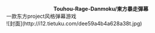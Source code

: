 <div align="center"><b>Touhou-Rage-Danmoku/東方暴走彈幕</b></div>
一款东方project风格弹幕游戏<br>
![封面](http://i12.tietuku.com/dee59a4b4a628a38t.jpg)
